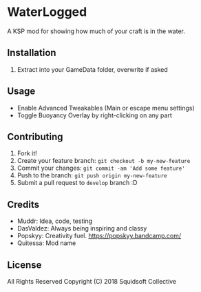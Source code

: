 # WaterLogged

A KSP mod for showing how much of your craft is in the water.

## Installation

1. Extract into your GameData folder, overwrite if asked

## Usage

- Enable Advanced Tweakables (Main or escape menu settings)
- Toggle Buoyancy Overlay by right-clicking on any part

## Contributing 
 
1. Fork it!
2. Create your feature branch: `git checkout -b my-new-feature`
3. Commit your changes: `git commit -am 'Add some feature'`
4. Push to the branch: `git push origin my-new-feature`
5. Submit a pull request to `develop` branch :D

## Credits

- Muddr: Idea, code, testing
- DasValdez: Always being inspiring and classy
- Popskyy: Creativity fuel. https://popskyy.bandcamp.com/
- Quitessa: Mod name

## License

All Rights Reserved
Copyright (C) 2018 Squidsoft Collective
